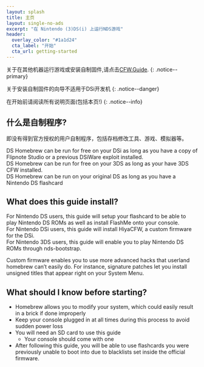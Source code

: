 ```yaml
---
layout: splash
title: 主页
layout: single-no-ads
excerpt: "在 Nintendo (3)DS(i) 上运行NDS游戏"
header:
  overlay_color: "#1a1d24"
  cta_label: "开始"
  cta_url: getting-started
---
```

关于在其他机器运行游戏或安装自制固件,请点击[CFW.Guide](https://cfw.guide).
{: .notice--primary}

关于安装自制固件的向导不适用于DSi开发机
{: .notice--danger}

在开始前请阅读所有说明页面(包括本页!)
{: .notice--info}
## 什么是自制程序?

即没有得到官方授权的用户自制程序，包括存档修改工具、游戏、模拟器等。

DS Homebrew can be run for free on your DSi as long as you have a copy of Flipnote Studio or a previous DSiWare exploit installed.   
DS Homebrew can be run for free on your 3DS as long as your have 3DS CFW installed.      
DS Homebrew can be run on your original DS as long as you have a Nintendo DS flashcard

## What does this guide install?

For Nintendo DS users, this guide will setup your flashcard to be able to play Nintendo DS ROMs as well as install FlashMe onto your console.     
For Nintendo DSi users, this guide will install HiyaCFW, a custom firmware for the DSi.      
For Nintendo 3DS users, this guide will enable you to play Nintendo DS ROMs through nds-bootstrap.

Custom firmware enables you to use more advanced hacks that userland homebrew can’t easily do. For instance, signature patches let you install unsigned titles that appear right on your System Menu.

## What should I know before starting?

- Homebrew allows you to modify your system, which could easily result in a brick if done improperly
- Keep your console plugged in at all times during this process to avoid sudden power loss
- You will need an SD card to use this guide
  - Your console should come with one
- After following this guide, you will be able to use flashcards you were previously unable to boot into due to blacklists set inside the official firmware.
